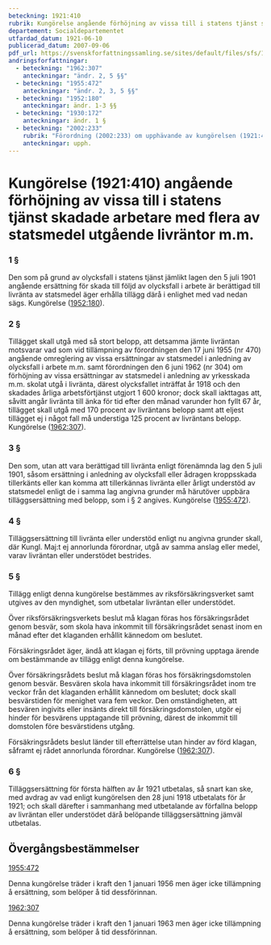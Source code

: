 ```yaml
---
beteckning: 1921:410
rubrik: Kungörelse angående förhöjning av vissa till i statens tjänst skadade arbetare med flera av statsmedel utgående livräntor m.m.
departement: Socialdepartementet
utfardad_datum: 1921-06-10
publicerad_datum: 2007-09-06
pdf_url: https://svenskforfattningssamling.se/sites/default/files/sfs/1921-06/SFS1921-410.pdf
andringsforfattningar:
  - beteckning: "1962:307"
    anteckningar: "ändr. 2, 5 §§"
  - beteckning: "1955:472"
    anteckningar: "ändr. 2, 3, 5 §§"
  - beteckning: "1952:180"
    anteckningar: ändr. 1-3 §§
  - beteckning: "1930:172"
    anteckningar: ändr. 1 §
  - beteckning: "2002:233"
    rubrik: "Förordning (2002:233) om upphävande av kungörelsen (1921:410) angående förhöjning av vissa till i statens tjänst skadade arbetare med flera av statsmedel utgående livräntor m.m."
    anteckningar: upph.
---
```


# Kungörelse (1921:410) angående förhöjning av vissa till i statens tjänst skadade arbetare med flera av statsmedel utgående livräntor m.m.

### 1 §

Den som på grund av olycksfall i statens tjänst jämlikt lagen den 5 juli 1901 angående ersättning för skada till följd av olycksfall i arbete är berättigad till livränta av statsmedel äger erhålla tillägg därå i enlighet med vad nedan sägs. Kungörelse ([1952:180](https://selex.se/eli/sfs/1952/180)).

### 2 §

Tillägget skall utgå med så stort belopp, att detsamma jämte livräntan motsvarar vad som vid tillämpning av förordningen den 17 juni 1955 (nr 470) angående omreglering av vissa ersättningar av statsmedel i anledning av olycksfall i arbete m.m. samt förordningen den 6 juni 1962 (nr 304) om förhöjning av vissa ersättningar av statsmedel i anledning av yrkesskada m.m. skolat utgå i livränta, därest olycksfallet inträffat år 1918 och den skadades årliga arbetsförtjänst utgjort 1 600 kronor; dock skall iakttagas att, såvitt angår livränta till änka för tid efter den månad varunder hon fyllt 67 år, tillägget skall utgå med 170 procent av livräntans belopp samt att eljest tillägget ej i något fall må understiga 125 procent av livräntans belopp. Kungörelse ([1962:307](https://selex.se/eli/sfs/1962/307)).

### 3 §

Den som, utan att vara berättigad till livränta enligt förenämnda lag den 5 juli 1901, såsom ersättning i anledning av olycksfall eller ådragen kroppsskada tillerkänts eller kan komma att tillerkännas livränta eller årligt understöd av statsmedel enligt de i samma lag angivna grunder må härutöver uppbära tilläggsersättning med belopp, som i § 2 angives. Kungörelse ([1955:472](https://selex.se/eli/sfs/1955/472)).

### 4 §

Tilläggsersättning till livränta eller understöd enligt nu angivna grunder skall, där Kungl. Maj:t ej annorlunda förordnar, utgå av samma anslag eller medel, varav livräntan eller understödet bestrides.

### 5 §

Tillägg enligt denna kungörelse bestämmes av riksförsäkringsverket samt utgives av den myndighet, som utbetalar livräntan eller understödet.

Över riksförsäkringsverkets beslut må klagan föras hos försäkringsrådet genom besvär, som skola hava inkommit till försäkringsrådet senast inom en månad efter det klaganden erhållit kännedom om beslutet.

Försäkringsrådet äger, ändå att klagan ej förts, till prövning upptaga ärende om bestämmande av tillägg enligt denna kungörelse.

Över försäkringsrådets beslut må klagan föras hos försäkringsdomstolen genom besvär. Besvären skola hava inkommit till försäkringsrådet inom tre veckor från det klaganden erhållit kännedom om beslutet; dock skall besvärstiden för menighet vara fem veckor. Den omständigheten, att besvären ingivits eller insänts direkt till försäkringsdomstolen, utgör ej hinder för besvärens upptagande till prövning, därest de inkommit till domstolen före besvärstidens utgång.

Försäkringsrådets beslut länder till efterrättelse utan hinder av förd klagan, såframt ej rådet annorlunda förordnar. Kungörelse ([1962:307](https://selex.se/eli/sfs/1962/307)).

### 6 §

Tilläggsersättning för första hälften av år 1921 utbetalas, så snart kan ske, med avdrag av vad enligt kungörelsen den 28 juni 1918 utbetalats för år 1921; och skall därefter i sammanhang med utbetalande av förfallna belopp av livräntan eller understödet därå belöpande tilläggsersättning jämväl utbetalas.

## Övergångsbestämmelser

[1955:472](https://selex.se/eli/sfs/1955/472)

Denna kungörelse träder i kraft den 1 januari 1956 men äger icke tillämpning å ersättning, som belöper å tid dessförinnan.

[1962:307](https://selex.se/eli/sfs/1962/307)

Denna kungörelse träder i kraft den 1 januari 1963 men äger icke tillämpning å ersättning, som belöper å tid dessförinnan.